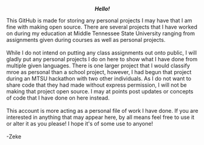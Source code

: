 <p align=center><b><i>Hello!</i></b></p>
This GitHub is made for storing any personal projects I may have that I am fine with making open source. There are several projects that I have worked on during my education at Middle Tennessee State University ranging from assignments given during courses as well as personal projects.<br>
<br>
While I do not intend on putting any class assignments out onto public, I will gladly put any personal projects I do on here to show what I have done from multiple given languages. There is one larger project that I would classify mroe as personal than a school project, however, I had begun that project during an MTSU hackathon with two other individuals. As I do not want to share code that they had made without express permission, I will not be making that project open source. I may at points post updates or concepts of code that I have done on here instead.<br>
<br>
This account is more acting as a personal file of work I have done. If you are interested in anything that may appear here, by all means feel free to use it or alter it as you please! I hope it's of some use to anyone!<br><br>
-Zeke
